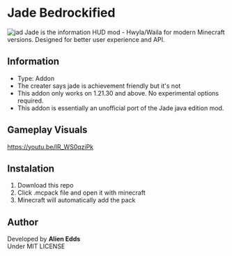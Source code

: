 # Jade Bedrockified 
![jad](https://github.com/user-attachments/assets/edf632eb-cba4-4eb9-8e07-5b339184254e)
Jade is the information HUD mod - Hwyla/Waila for modern Minecraft versions. Designed for better user experience and API.
## Information 
- Type: Addon
- The creater says jade is achievement friendly but it's not
- This addon only works on 1.21.30 and above. No experimental options required.
- This addon is essentially an unofficial port of the Jade java edition mod.
## Gameplay Visuals 
https://youtu.be/IR_WS0qziPk
## Instalation 
1. Download this repo
2. Click .mcpack file and open it with minecraft
3. Minecraft will automatically add the pack
## Author 
Developed by **Alien Edds**            
Under MIT LICENSE
